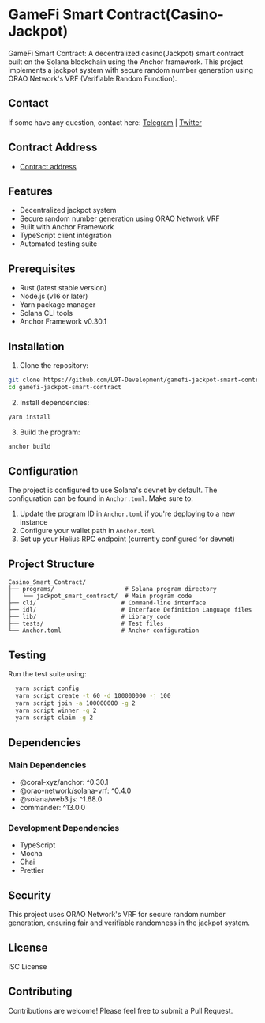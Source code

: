 # GameFi Smart Contract(Casino-Jackpot)

GameFi Smart Contract: A decentralized casino(Jackpot) smart contract built on the Solana blockchain using the Anchor framework. This project implements a jackpot system with secure random number generation using ORAO Network's VRF (Verifiable Random Function).

## Contact

If some have any question, contact here: [Telegram](https://t.me/adamjones1004) | [Twitter](https://x.com/0xTan1319)

## Contract Address 

- [Contract address](https://solscan.io/account/CKaQ1zwbTdYoVjBfWMUiZGzTbf8wHfc2ExTRTM79kj7w?cluster=devnet)

## Features

- Decentralized jackpot system
- Secure random number generation using ORAO Network VRF
- Built with Anchor Framework
- TypeScript client integration
- Automated testing suite

## Prerequisites

- Rust (latest stable version)
- Node.js (v16 or later)
- Yarn package manager
- Solana CLI tools
- Anchor Framework v0.30.1

## Installation

1. Clone the repository:
```bash
git clone https://github.com/L9T-Development/gamefi-jackpot-smart-contract
cd gamefi-jackpot-smart-contract
```

2. Install dependencies:
```bash
yarn install
```

3. Build the program:
```bash
anchor build
```

## Configuration

The project is configured to use Solana's devnet by default. The configuration can be found in `Anchor.toml`. Make sure to:

1. Update the program ID in `Anchor.toml` if you're deploying to a new instance
2. Configure your wallet path in `Anchor.toml`
3. Set up your Helius RPC endpoint (currently configured for devnet)

## Project Structure

```
Casino_Smart_Contract/
├── programs/                    # Solana program directory
│   └── jackpot_smart_contract/  # Main program code
├── cli/                        # Command-line interface
├── idl/                        # Interface Definition Language files
├── lib/                        # Library code
├── tests/                      # Test files
└── Anchor.toml                 # Anchor configuration
```

## Testing

Run the test suite using:
```bash
  yarn script config
  yarn script create -t 60 -d 100000000 -j 100
  yarn script join -a 100000000 -g 2
  yarn script winner -g 2
  yarn script claim -g 2
```

## Dependencies

### Main Dependencies
- @coral-xyz/anchor: ^0.30.1
- @orao-network/solana-vrf: ^0.4.0
- @solana/web3.js: ^1.68.0
- commander: ^13.0.0

### Development Dependencies
- TypeScript
- Mocha
- Chai
- Prettier

## Security

This project uses ORAO Network's VRF for secure random number generation, ensuring fair and verifiable randomness in the jackpot system.

## License

ISC License

## Contributing

Contributions are welcome! Please feel free to submit a Pull Request.
